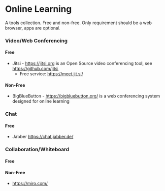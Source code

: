 Online Learning
===============

A tools collection. Free and non-free. Only requirement should be a web browser, apps are optional.

### Video/Web Conferencing
#### Free
* Jitsi - https://jitsi.org is an Open Source video conferencing tool, see https://github.com/jitsi
  * Free service: https://meet.jit.si/



#### Non-Free
* BigBlueButton - https://bigbluebutton.org/ is a web conferencing system designed for online learning

### Chat
#### Free
* Jabber https://chat.jabber.de/



### Collaboration/Whiteboard
#### Free
#### Non-Free
* https://miro.com/
